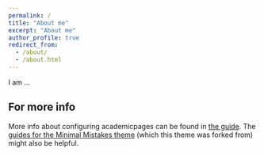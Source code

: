 ```yaml
---
permalink: /
title: "About me"
excerpt: "About me"
author_profile: true
redirect_from: 
  - /about/
  - /about.html
---
```


I am ...

For more info
------
More info about configuring academicpages can be found in [the guide](https://academicpages.github.io/markdown/). The [guides for the Minimal Mistakes theme](https://mmistakes.github.io/minimal-mistakes/docs/configuration/) (which this theme was forked from) might also be helpful.
